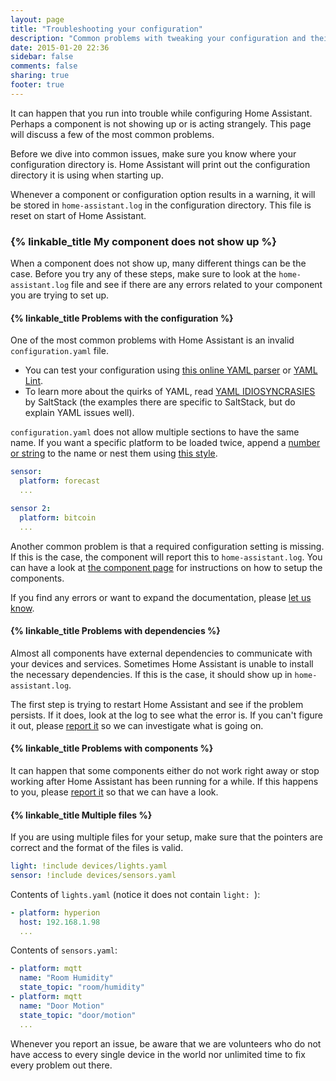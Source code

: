 ```yaml
---
layout: page
title: "Troubleshooting your configuration"
description: "Common problems with tweaking your configuration and their solutions."
date: 2015-01-20 22:36
sidebar: false
comments: false
sharing: true
footer: true
---
```


It can happen that you run into trouble while configuring Home Assistant. Perhaps a component is not showing up or is acting strangely. This page will discuss a few of the most common problems.

Before we dive into common issues, make sure you know where your configuration directory is. Home Assistant will print out the configuration directory it is using when starting up.

Whenever a component or configuration option results in a warning, it will be stored in `home-assistant.log` in the configuration directory. This file is reset on start of Home Assistant.

### {% linkable_title My component does not show up %}

When a component does not show up, many different things can be the case. Before you try any of these steps, make sure to look at the `home-assistant.log` file and see if there are any errors related to your component you are trying to set up.

#### {% linkable_title Problems with the configuration %}

One of the most common problems with Home Assistant is an invalid `configuration.yaml` file. 

 - You can test your configuration using [this online YAML parser](http://yaml-online-parser.appspot.com/) or [YAML Lint](http://www.yamllint.com/).
 - To learn more about the quirks of YAML, read [YAML IDIOSYNCRASIES](https://docs.saltstack.com/en/latest/topics/troubleshooting/yaml_idiosyncrasies.html) by SaltStack (the examples there are specific to SaltStack, but do explain YAML issues well).

`configuration.yaml` does not allow multiple sections to have the same name. If you want a specific platform to be loaded twice, append a [number or string](/getting-started/devices/#style-2) to the name or nest them using [this style](/getting-started/devices/#style-1).

```yaml
sensor:
  platform: forecast
  ...

sensor 2:
  platform: bitcoin
  ...
```

Another common problem is that a required configuration setting is missing. If this is the case, the component will report this to `home-assistant.log`. You can have a look at [the component page](/components/) for instructions on how to setup the components.

If you find any errors or want to expand the documentation, please [let us know](https://github.com/balloob/home-assistant.io/issues).

#### {% linkable_title Problems with dependencies %}

Almost all components have external dependencies to communicate with your devices and services. Sometimes Home Assistant is unable to install the necessary dependencies. If this is the case, it should show up in `home-assistant.log`.

The first step is trying to restart Home Assistant and see if the problem persists. If it does, look at the log to see what the error is. If you can't figure it out, please [report it](https://github.com/balloob/home-assistant/issues) so we can investigate what is going on.

#### {% linkable_title Problems with components %}

It can happen that some components either do not work right away or stop working after Home Assistant has been running for a while. If this happens to you, please [report it](https://github.com/balloob/home-assistant/issues) so that we can have a look.

#### {% linkable_title Multiple files %}

If you are using multiple files for your setup, make sure that the pointers are correct and the format of the files is valid. 

```yaml
light: !include devices/lights.yaml
sensor: !include devices/sensors.yaml
```
Contents of `lights.yaml` (notice it does not contain `light: `):

```yaml
- platform: hyperion
  host: 192.168.1.98
  ...
```

Contents of `sensors.yaml`:

```yaml
- platform: mqtt
  name: "Room Humidity"
  state_topic: "room/humidity"
- platform: mqtt
  name: "Door Motion"
  state_topic: "door/motion"
  ...
```

<p class='note'>
Whenever you report an issue, be aware that we are volunteers who do not have access to every single device in the world nor unlimited time to fix every problem out there.
</p>
